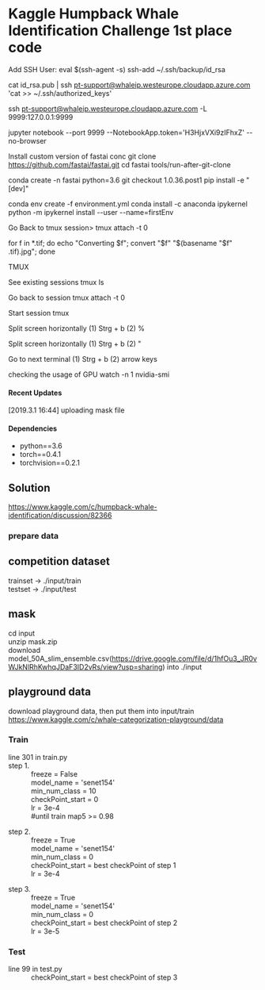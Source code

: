 # Kaggle Humpback Whale Identification Challenge  1st place code
Add SSH User: eval $(ssh-agent -s) ssh-add ~/.ssh/backup/id_rsa

cat id_rsa.pub | ssh pt-support@whaleip.westeurope.cloudapp.azure.com 'cat >> ~/.ssh/authorized_keys'

ssh pt-support@whaleip.westeurope.cloudapp.azure.com -L 9999:127.0.0.1:9999

jupyter notebook --port 9999 --NotebookApp.token='H3HjxVXi9zIFhxZ' --no-browser

Install custom version of fastai conc git clone https://github.com/fastai/fastai.git cd fastai tools/run-after-git-clone

conda create -n fastai python=3.6 git checkout 1.0.36.post1 pip install -e "[dev]"

conda env create -f environment.yml conda install -c anaconda ipykernel python -m ipykernel install --user --name=firstEnv

Go Back to tmux session> tmux attach -t 0

for f in *.tif; do echo "Converting $f"; convert "$f" "$(basename "$f" .tif).jpg"; done

TMUX

See existing sessions tmux ls

Go back to session
tmux attach -t 0

Start session tmux

Split screen horizontally (1) Strg + b (2) %

Split screen horizontally (1) Strg + b (2) "

Go to next terminal (1) Strg + b (2) arrow keys

checking the usage of GPU watch -n 1 nvidia-smi



#### Recent Updates
[2019.3.1 16:44] uploading mask file
#### Dependencies
- python==3.6
- torch==0.4.1
- torchvision==0.2.1


## Solution  
https://www.kaggle.com/c/humpback-whale-identification/discussion/82366  

### prepare data  
## competition dataset  
trainset    -> ./input/train  
testset    -> ./input/test  

## mask
cd input  
unzip mask.zip  
download model_50A_slim_ensemble.csv(https://drive.google.com/file/d/1hfOu3_JR0vWJkNlRhKwhqJDaF3ID2vRs/view?usp=sharing)  into ./input

## playground data  
download playground data, then put them into input/train  
https://www.kaggle.com/c/whale-categorization-playground/data



### Train  
line 301 in train.py  
step 1.   
&ensp;&ensp;&ensp;&ensp;&ensp;&ensp;            freeze = False  
&ensp;&ensp;&ensp;&ensp;&ensp;&ensp;               model_name = 'senet154'  
&ensp;&ensp;&ensp;&ensp;&ensp;&ensp;               min_num_class = 10  
&ensp;&ensp;&ensp;&ensp;&ensp;&ensp;             checkPoint_start = 0  
&ensp;&ensp;&ensp;&ensp;&ensp;&ensp;             lr = 3e-4  
&ensp;&ensp;&ensp;&ensp;&ensp;&ensp;             #until train map5 >= 0.98  

step 2.  
&ensp;&ensp;&ensp;&ensp;&ensp;&ensp;             freeze = True  
 &ensp;&ensp;&ensp;&ensp;&ensp;&ensp;            model_name = 'senet154'  
  &ensp;&ensp;&ensp;&ensp;&ensp;&ensp;           min_num_class = 0  
    &ensp;&ensp;&ensp;&ensp;&ensp;&ensp;         checkPoint_start = best checkPoint of step 1  
     &ensp;&ensp;&ensp;&ensp;&ensp;&ensp;        lr = 3e-4  

step 3.  
&ensp;&ensp;&ensp;&ensp;&ensp;&ensp;             freeze = True  
 &ensp;&ensp;&ensp;&ensp;&ensp;&ensp;       model_name = 'senet154'  
   &ensp;&ensp;&ensp;&ensp;&ensp;&ensp;     min_num_class = 0  
   &ensp;&ensp;&ensp;&ensp;&ensp;&ensp;     checkPoint_start = best checkPoint of step 2  
   &ensp;&ensp;&ensp;&ensp;&ensp;&ensp;     lr = 3e-5  

### Test  
line 99 in test.py  
&ensp;&ensp;&ensp;&ensp;&ensp;&ensp;       checkPoint_start = best checkPoint of step 3  

